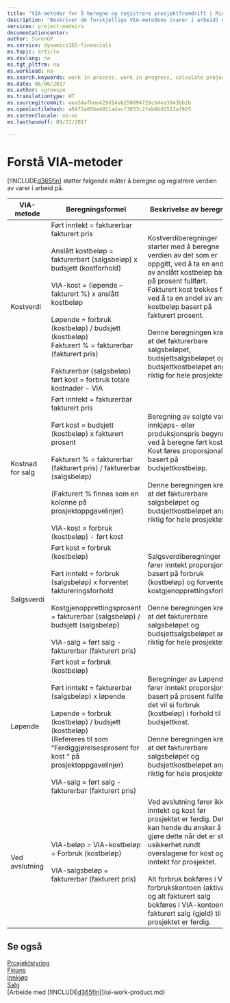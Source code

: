 ```yaml
---
title: "VIA-metoder for å beregne og registrere prosjektfremdrift | Microsoft-dokumentasjon"
description: "Beskriver de forskjellige VIA-metodene (varer i arbeid) du kan bruke til å bokføre, overvåke og beregne økonomiske opplysninger for prosjekter som pågår."
services: project-madeira
documentationcenter: 
author: SorenGP
ms.service: dynamics365-financials
ms.topic: article
ms.devlang: na
ms.tgt_pltfrm: na
ms.workload: na
ms.search.keywords: work in process, work in progress, calculate project WIP
ms.date: 06/06/2017
ms.author: sgroespe
ms.translationtype: HT
ms.sourcegitcommit: eea34afbee429d14ab150894729cb4ea3843bb2b
ms.openlocfilehash: a0472a85be4911adacf3033c2feb6bd1513af925
ms.contentlocale: nb-no
ms.lasthandoff: 09/22/2017

---
```

# <a name="understanding-wip-methods"></a>Forstå VIA-metoder
[!INCLUDE[d365fin](includes/d365fin_md.md)] støtter følgende måter å beregne og registrere verdien av varer i arbeid på.

| VIA-metode | Beregningsformel | Beskrivelse av beregning |
| --- | --- | --- |
| Kostverdi |Ført inntekt = fakturerbar fakturert pris<br /><br /> Anslått kostbeløp = fakturerbart (salgsbeløp) x budsjett (kostforhold)<br /><br /> VIA-kost = (løpende – fakturert %) x anslått kostbeløp<br /><br /> Løpende = forbruk (kostbeløp) / budsjett (kostbeløp)<br /> Fakturert % = fakturerbar (fakturert pris)<br /><br /> Fakturerbar (salgsbeløp) ført kost = forbruk totale kostnader - VIA |Kostverdiberegninger starter med å beregne verdien av det som er oppgitt, ved å ta en andel av anslått kostbeløp basert på prosent fullført. Fakturert kost trekkes fra ved å ta en andel av anslått kostbeløp basert på fakturert prosent.<br /><br /> Denne beregningen krever at det fakturerbare salgsbeløpet, budsjettsalgsbeløpet og budsjettkostbeløpet angis riktig for hele prosjektet. |
| Kostnad for salg |Ført inntekt = fakturerbar fakturert pris<br /><br /> Ført kost = budsjett (kostbeløp) x fakturert prosent<br /><br /> Fakturert % = fakturerbar (fakturert pris) / fakturerbar (salgsbeløp)<br /><br /> (Fakturert % finnes som en kolonne på prosjektoppgavelinjer)<br /><br /> VIA-kost = forbruk (kostbeløp) - ført kost |Beregning av solgte varers innkjøps- eller produksjonspris begynner ved å beregne ført kost. Kost føres proporsjonalt basert på budsjettkostbeløp.<br /><br /> Denne beregningen krever at det fakturerbare salgsbeløpet og budsjettkostbeløpet angis riktig for hele prosjektet. |
| Salgsverdi |Ført kost = forbruk (kostbeløp)<br /><br /> Ført inntekt = forbruk (salgsbeløp) x forventet faktureringsforhold<br /><br /> Kostgjenopprettingsprosent = fakturerbar (salgsbeløp) / budsjett (salgsbeløp)<br /><br /> VIA-salg = ført salg - fakturerbar (fakturert pris) |Salgsverdiberegninger fører inntekt proporsjonalt basert på forbruk (kostbeløp) og forventet kostgjenopprettingsforhold.<br /><br /> Denne beregningen krever at det fakturerbare salgsbeløpet og budsjettsalgsbeløpet angis riktig for hele prosjektet. |
| Løpende |Ført kost = forbruk (kostbeløp)<br /><br /> Ført inntekt = fakturerbar (salgsbeløp) x løpende<br /><br /> Løpende = forbruk (kostbeløp) / budsjett (kostbeløp)<br /> (Refereres til som “Ferdiggjørelsesprosent for kost “ på prosjektoppgavelinjer)<br /><br /> VIA-salg = ført salg - fakturerbar (fakturert pris) |Beregninger av Løpende fører inntekt proporsjonalt basert på prosent fullført, det vil si forbruk (kostbeløp) i forhold til budsjettkost.<br /><br /> Denne beregningen krever at det fakturerbare salgsbeløpet og budsjettkostbeløpet angis riktig for hele prosjektet. |
| Ved avslutning |VIA-beløp = VIA-kostbeløp = Forbruk (kostbeløp)<br /><br /> VIA-salgsbeløp = fakturerbar (fakturert pris) |Ved avslutning fører ikke inntekt og kost før prosjektet er ferdig. Det kan hende du ønsker å gjøre dette når det er stor usikkerhet rundt overslagene for kost og inntekt for prosjektet.<br /><br /> Alt forbruk bokføres i VIA-forbrukskontoen (aktiva), og alt fakturert salg bokføres i VIA-kontoen for fakturert salg (gjeld) til prosjektet er ferdig. |

## <a name="see-also"></a>Se også
[Prosjektstyring](projects-manage-projects.md)  
[Finans](finance.md)  
[Innkjøp](purchasing-manage-purchasing.md)         
[Salg](sales-manage-sales.md)      
[Arbeide med [!INCLUDE[d365fin](includes/d365fin_md.md)]](ui-work-product.md)  

